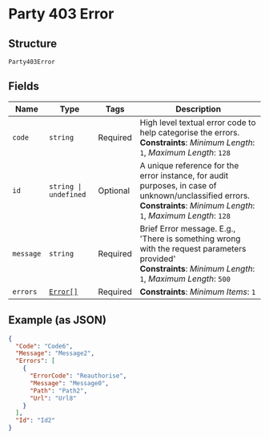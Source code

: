 
# Party 403 Error

## Structure

`Party403Error`

## Fields

| Name | Type | Tags | Description |
|  --- | --- | --- | --- |
| `code` | `string` | Required | High level textual error code to help categorise the errors.<br>**Constraints**: *Minimum Length*: `1`, *Maximum Length*: `128` |
| `id` | `string \| undefined` | Optional | A unique reference for the error instance, for audit purposes, in case of unknown/unclassified errors.<br>**Constraints**: *Minimum Length*: `1`, *Maximum Length*: `128` |
| `message` | `string` | Required | Brief Error message. E.g., 'There is something wrong with the request parameters provided'<br>**Constraints**: *Minimum Length*: `1`, *Maximum Length*: `500` |
| `errors` | [`Error[]`](../../doc/models/error.md) | Required | **Constraints**: *Minimum Items*: `1` |

## Example (as JSON)

```json
{
  "Code": "Code6",
  "Message": "Message2",
  "Errors": [
    {
      "ErrorCode": "Reauthorise",
      "Message": "Message0",
      "Path": "Path2",
      "Url": "Url8"
    }
  ],
  "Id": "Id2"
}
```

